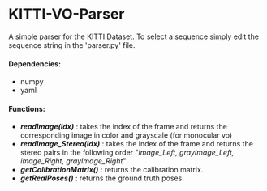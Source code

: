 # KITTI-VO-Parser
A simple parser for the KITTI Dataset.
To select a sequence simply edit the sequence string in the 'parser.py' file.

#### Dependencies:
- numpy
- yaml

#### Functions:
- __*readImage(idx)*__ : takes the index of the frame and returns the corresponding image in color and grayscale (for monocular vo)
- __*readImage_Stereo(idx)*__ : takes the index of the frame and returns the stereo pairs in the following order  "_image_Left, grayImage_Left, image_Right, grayImage_Right_"
- __*getCalibrationMatrix()*__ : returns the calibration matrix.
- __*getRealPoses()*__ : returns the ground truth poses.
